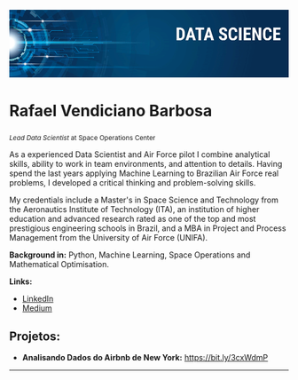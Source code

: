 

<p align="center">
  <img src="banner.png" >
</p>

# Rafael Vendiciano Barbosa
<sub>*Lead Data Scientist* at Space Operations Center</sub>

As a experienced Data Scientist and Air Force pilot I combine analytical skills, ability to work in team environments, and attention to details. Having spend the last years applying Machine Learning to Brazilian Air Force real problems, I developed a critical thinking and problem-solving skills.

My credentials include a Master's in Space Science and Technology from the Aeronautics Institute of Technology (ITA), an institution of higher education and advanced research rated as one of the top and most prestigious engineering schools in Brazil, and a MBA in Project and Process Management from the University of Air Force (UNIFA).

**Background in:** Python, Machine Learning, Space Operations and Mathematical Optimisation.

**Links:**
* [LinkedIn](https://www.linkedin.com/in/rafael-barbosa-a5767a186/)
* [Medium](https://medium.com/@rafaelvendiciano)


## Projetos:
* **Analisando Dados do Airbnb de New York:** https://bit.ly/3cxWdmP


---

